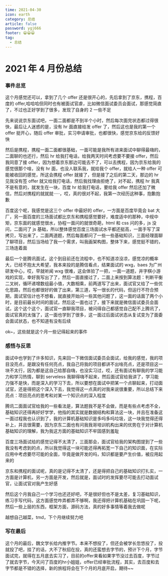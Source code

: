 ```yaml
---
time: 2021-04-30
icon: earth
category: 总结
article: false
password: ygj666
footer: 😁😁😁
tag:
  - 总结
---
```


# 2021 年 4 月份总结

### 事件总览

这个月感觉还可以，拿到了几个 offer 还是很开心的，先后拿到了京东，携程，百度的 offer,哈哈哈但同时也有被面试官虐，比如微信面试委员会面试，那感觉简直了，不过也正好学到了很多，发现了自身的 2 一些不足

先来说说京东面试吧，一面二面都是不到半个小时，然后每次面完状态都过得很快，最后让人迷惑的是，没有 hr 面直接给发 offer 了，然后这也是我的第一个 offer 挺开心，随后 offer 审批，实习申请审批，也都很快，感觉京东给的反馈好快

然后是携程，携程一面二面都很基础，一面可能是我所有进来面试中聊得最嗨的，二面聊的也还行，然后 hr 给我打电话，给我两天时间考虑要不要接 offer，然后我同意了接 offer，因为想着京东那边可能去不了，可以去携程，因为京东给我的感觉很那个啥，没有 hr 面，也没人联系我，就给我个 offer，就给人一种 offer 可能被收回的感觉，所这会携程 offer 就接了，但是接了之后的第二天，那边的 hr 见我没有签 offer 就又给我打电话，然后我找理由拒绝了，对不起，携程 hr 我真不是有意的，就发生在一块，百度 hr 给我打电话，要给我 offer 然后还加了微信，然后对携程的就就就·····，哎，真的很对不起，我第一次经历这种事，抱歉抱歉

百度这个呢，我感觉是这三个 offer 中最好的 offer，一方面是百度毕竟会 bat 大厂，另一面百度的三场面试都比京东和携程感觉要好，难度适中的那种，中规中矩，京东面的就感觉很水，协程一面问的就很奇葩，html 和 css 问的多，js 没问，二面问了 js 基础，所以整体感觉百度三场面试水平都还挺高，一面手写了深拷贝，写出来了，二面两道题，然后每面都问了一些一些基础知识，三面经理面聊了聊项目，然后当场给了我一个需求，叫我画架构图，整体下来，感觉挺不错的，三场连着面

最后一个是腾讯面试，这个到目前还在流程中，也不知道凉没凉，感觉凉的概率大，已经不抱太大希望，我本来投的是腾信看点，结果面试的 wxg，baes 为广州研发中心，哎，早就听闻 wxg 很难，这会体验了一把，一面一道题，井字棋小游戏的实现，幸好我写出了了，然后一面直接过了，二面上来按到算法题：判断平衡二叉树，循环递增数组最小值，大数相乘，前两道写了出来，面试官又给了一些优化思路，然后也都很好的做了出来，第三道，写一很长的代码，但运行不符合预期，面试官估计也不想看，就直接开始问一些其他问题了，这一面的话面了两个小时，是目前最长时间的面试，然后这一面也过了，接下来就是微信面试委员会面试，这个这个这个，面试官一直聊我项目，被问得自己都感觉自己配不上腾讯了，面试官真的太强了，这一面也学到了很多，这一面过后面试状态从复试变为了面委会面试状态，也不知道有没有后续

ok~，这些就是这个月一些记得起来的事件

### 感悟与反思

面试中也学到了许多知识，先来回一下微信面试委员会面试，给我的感觉，我的项目没亮点，是跟没有任何亮点，我自己将我的项目都讲不出啥亮点，还是项目这一块不太行，因为都是这自己给那自嗨，也没实习过，哎，还有面试有聊我的学习能力和学习热情，聊到 serveless 我聊得嗨不起来，然后面试官给我讲了，学习能力强不是快，而是深入的学习下去，所以要想在面试中把某一个点聊起来，打动面试官，还是得把这个深入下去，我觉得这一点真的对我来说很重要，所以总结下来亮点：项目亮点的思考和对某一个知识点的深入程度

腾讯二面面试官给我的一些看法是，算法题我不是不会做，而是有些点考虑不全，基础知识还得再好好学学，他指的其实就是数据结构和算法这一块，并且在准备这一面过程我也认识到了，我的计算机基础知识是多吗多吗垃圾，这一块我觉得还得补上，并且很需要，因为京东二面也有问我我哥培训机构出来的优势在于对计算机基础知识的理解，我为我这方面的基础知识不牢固感到羞耻

百度三场面试给的感觉记得不太清了，三面那会，面试官给我的架构图提到了一些我没有考虑到的点，所以我觉得这一块可能还得再拓宽一下自己的知识面，在实际应用中考虑要尽可能的全面，毕竟是做开发的吗，知识都是要产生价值，被应用起来的

京东和携程的面试呢，真的是记得不太清了，还是得把自己的基础知识打扎实，一方面是计算机，另一方面是开发，然后就是，面试时的发挥要尽可能去打动面试官，让面试官对我产生好感

然后这个月我自己一个学习也还还好吧，不是很好但也不是太差，复习基础知识，练习手写代码，这方面感觉咋弄都弄不够啊，我还得把计算机基础在巩固一下呢，然后一些上层的东西，框架方面，源码方法，真的好多事情等着我去做呢

越想自己越菜，tmd，下个月继续努力吧

### 写在最后

这个月的最后，魏文学长给内推字节。本来不想投了，但还会被学长忽悠投了，投就投了吧，挂了的话，大不了秋招在投，真的还蛮想去字节的，预计下个月，字节面试完，就得在五月底去实习了，目前的offer来看如果字节没过去百度，字节过了就去字节，今天问了百度的hr小姐姐，offer已经审批流程，其实，去百度和去字节都是不错的选择，新的旅程将会在下个月的月底开启，期待~~